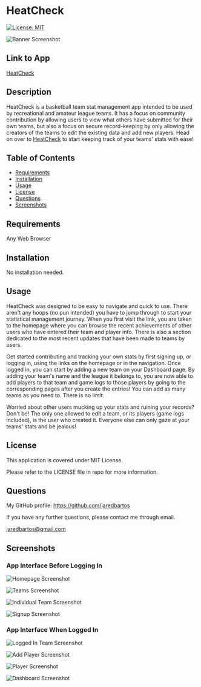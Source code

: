 # HeatCheck
[![License: MIT](https://img.shields.io/badge/License-MIT-yellow.svg)](https://opensource.org/licenses/MIT)

![Banner Screenshot](./images/banner_screenshot.png)

## Link to App

[HeatCheck](https://heatcheck.onrender.com/)

## Description

HeatCheck is a basketball team stat management app intended to be used by recreational and amateur league teams. It has a focus on community contribution
by allowing users to view what others have submitted for their own teams, but also a focus on secure record-keeping by only allowing the creators of the teams to edit the existing data and add new players. Head on over to [HeatCheck](https://heatcheck.onrender.com/) to start keeping track of your teams' stats with ease!

## Table of Contents
- [Requirements](#requirements)
- [Installation](#installation)
- [Usage](#usage)
- [License](#license)
- [Questions](#questions)
- [Screenshots](#screenshots)

## Requirements

Any Web Browser

## Installation

No installation needed.

## Usage

HeatCheck was designed to be easy to navigate and quick to use. There aren't any hoops (no pun intended) you have to jump through to start your statistical management journey. When you first visit the link,
you are taken to the homepage where you can browse the recent achievements of other users who have entered their team and player info. There is also a section dedicated to the most recent updates that have been
made to teams by users.

Get started contributing and tracking your own stats by first signing up, or logging in, using the links on the homepage or in the navigation. Once logged in,
you can start by adding a new team on your Dashboard page. By adding your team's name and the league it belongs to, you are now able to add players to that team
and game logs to those players by going to the corresponding pages after you create the entries! You can add as many teams as you need to. There is no limit.

Worried about other users mucking up your stats and ruining your records? Don't be! The only one allowed to edit a team, or its players (game logs included), 
is the user who created it. Everyone else can only gaze at your teams' stats and be jealous!

## License

This application is covered under MIT License.

Please refer to the LICENSE file in repo for more information.

## Questions

My GitHub profile: https://github.com/jaredbartos

If you have any further questions, please contact me through email.

jaredbartos@gmail.com

## Screenshots

### App Interface Before Logging In

![Homepage Screenshot](./images/homepage_screenshot.png)

![Teams Screenshot](./images/teams_screenshot.png)

![Individual Team Screenshot](./images/individual_team_screenshot.png)

![Signup Screenshot](./images/signup_screenshot.png)

### App Interface When Logged In

![Logged In Team Screenshot](./images/logged_in_team_screenshot.png)

![Add Player Screenshot](./images/add_player_screenshot.png)

![Player Screenshot](./images/player_screenshot.png)

![Dashboard Screenshot](./images/dashboard_screenshot.png)